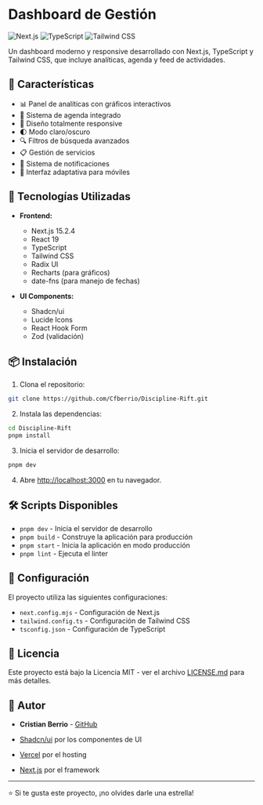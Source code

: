 # Dashboard de Gestión

![Next.js](https://img.shields.io/badge/Next.js-15.2.4-black)
![TypeScript](https://img.shields.io/badge/TypeScript-5.0-blue)
![Tailwind CSS](https://img.shields.io/badge/Tailwind_CSS-3.4-38B2AC)

Un dashboard moderno y responsive desarrollado con Next.js, TypeScript y Tailwind CSS, que incluye analíticas, agenda y feed de actividades.

## 🌟 Características

- 📊 Panel de analíticas con gráficos interactivos
- 📅 Sistema de agenda integrado
- 📱 Diseño totalmente responsive
- 🌓 Modo claro/oscuro
- 🔍 Filtros de búsqueda avanzados
- 📋 Gestión de servicios
- 🔔 Sistema de notificaciones
- 📱 Interfaz adaptativa para móviles

## 🚀 Tecnologías Utilizadas

- **Frontend:**
  - Next.js 15.2.4
  - React 19
  - TypeScript
  - Tailwind CSS
  - Radix UI
  - Recharts (para gráficos)
  - date-fns (para manejo de fechas)

- **UI Components:**
  - Shadcn/ui
  - Lucide Icons
  - React Hook Form
  - Zod (validación)

## 📦 Instalación

1. Clona el repositorio:
```bash
git clone https://github.com/Cfberrio/Discipline-Rift.git
```

2. Instala las dependencias:
```bash
cd Discipline-Rift
pnpm install
```

3. Inicia el servidor de desarrollo:
```bash
pnpm dev
```

4. Abre [http://localhost:3000](http://localhost:3000) en tu navegador.

## 🛠️ Scripts Disponibles

- `pnpm dev` - Inicia el servidor de desarrollo
- `pnpm build` - Construye la aplicación para producción
- `pnpm start` - Inicia la aplicación en modo producción
- `pnpm lint` - Ejecuta el linter



## 🔧 Configuración

El proyecto utiliza las siguientes configuraciones:

- `next.config.mjs` - Configuración de Next.js
- `tailwind.config.ts` - Configuración de Tailwind CSS
- `tsconfig.json` - Configuración de TypeScript


## 📄 Licencia

Este proyecto está bajo la Licencia MIT - ver el archivo [LICENSE.md](LICENSE.md) para más detalles.

## 👤 Autor

- **Cristian Berrio** - [GitHub](https://github.com/Cfberrio)



- [Shadcn/ui](https://ui.shadcn.com/) por los componentes de UI
- [Vercel](https://vercel.com) por el hosting
- [Next.js](https://nextjs.org/) por el framework

---
⭐️ Si te gusta este proyecto, ¡no olvides darle una estrella! 
